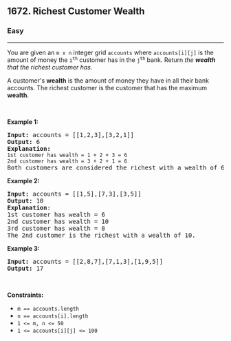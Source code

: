 <h2>1672. Richest Customer Wealth</h2><h3>Easy</h3><hr><div style="user-select: auto;"><p style="user-select: auto;">You are given an <code style="user-select: auto;">m x n</code> integer grid <code style="user-select: auto;">accounts</code> where <code style="user-select: auto;">accounts[i][j]</code> is the amount of money the <code style="user-select: auto;">i​​​​​<sup style="user-select: auto;">​​​​​​th</sup>​​​​</code> customer has in the <code style="user-select: auto;">j​​​​​<sup style="user-select: auto;">​​​​​​th</sup></code>​​​​ bank. Return<em style="user-select: auto;"> the <strong style="user-select: auto;">wealth</strong> that the richest customer has.</em></p>

<p style="user-select: auto;">A customer's <strong style="user-select: auto;">wealth</strong> is the amount of money they have in all their bank accounts. The richest customer is the customer that has the maximum <strong style="user-select: auto;">wealth</strong>.</p>

<p style="user-select: auto;">&nbsp;</p>
<p style="user-select: auto;"><strong style="user-select: auto;">Example 1:</strong></p>

<pre style="user-select: auto;"><strong style="user-select: auto;">Input:</strong> accounts = [[1,2,3],[3,2,1]]
<strong style="user-select: auto;">Output:</strong> 6
<strong style="user-select: auto;">Explanation</strong><strong style="user-select: auto;">:</strong>
<code style="user-select: auto;">1st customer has wealth = 1 + 2 + 3 = 6
</code><code style="user-select: auto;">2nd customer has wealth = 3 + 2 + 1 = 6
</code>Both customers are considered the richest with a wealth of 6 each, so return 6.
</pre>

<p style="user-select: auto;"><strong style="user-select: auto;">Example 2:</strong></p>

<pre style="user-select: auto;"><strong style="user-select: auto;">Input:</strong> accounts = [[1,5],[7,3],[3,5]]
<strong style="user-select: auto;">Output:</strong> 10
<strong style="user-select: auto;">Explanation</strong>: 
1st customer has wealth = 6
2nd customer has wealth = 10 
3rd customer has wealth = 8
The 2nd customer is the richest with a wealth of 10.</pre>

<p style="user-select: auto;"><strong style="user-select: auto;">Example 3:</strong></p>

<pre style="user-select: auto;"><strong style="user-select: auto;">Input:</strong> accounts = [[2,8,7],[7,1,3],[1,9,5]]
<strong style="user-select: auto;">Output:</strong> 17
</pre>

<p style="user-select: auto;">&nbsp;</p>
<p style="user-select: auto;"><strong style="user-select: auto;">Constraints:</strong></p>

<ul style="user-select: auto;">
	<li style="user-select: auto;"><code style="user-select: auto;">m ==&nbsp;accounts.length</code></li>
	<li style="user-select: auto;"><code style="user-select: auto;">n ==&nbsp;accounts[i].length</code></li>
	<li style="user-select: auto;"><code style="user-select: auto;">1 &lt;= m, n &lt;= 50</code></li>
	<li style="user-select: auto;"><code style="user-select: auto;">1 &lt;= accounts[i][j] &lt;= 100</code></li>
</ul>
</div>